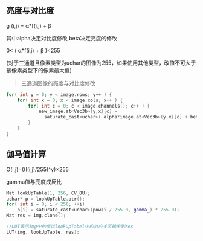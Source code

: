 ## 亮度与对比度

g (i,j) = α\*f(i,j) + β

其中alpha决定对比度修改
beta决定亮度的修改

0< ( α\*f(i,j) + β )<255

(对于三通道且像素类型为uchar的图像为255，如果使用其他类型，改值不可大于该像素类型下的像素最大值)

> 三通道图像的亮度与对比度修改

```c++
for( int y = 0; y < image.rows; y++ ) {
    for( int x = 0; x < image.cols; x++ ) {
        for( int c = 0; c < image.channels(); c++ ) {
            new_image.at<Vec3b>(y,x)[c] =
              saturate_cast<uchar>( alpha*image.at<Vec3b>(y,x)[c] + beta );
        }
    }
}
```

## 伽马值计算

O(i,j)=((I(i,j)/255)^γ)×255

gamma值与亮度成反比

```c++
Mat lookUpTable(1, 256, CV_8U);
uchar* p = lookUpTable.ptr();
for( int i = 0; i < 256; ++i)
    p[i] = saturate_cast<uchar>(pow(i / 255.0, gamma_) * 255.0);
Mat res = img.clone();

//LUT表示img中的值以lookUpTabel中的对应关系输出到res
LUT(img, lookUpTable, res);

```